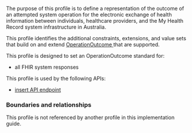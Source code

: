 The purpose of this profile is to define a representation of the outcome of an attempted system operation for the electronic exchange of health information between individuals, healthcare providers, and the My Health Record system infrastructure in Australia.

This profile identifies the additional constraints, extensions, and value sets that build on and extend [OperationOutcome ](http://hl7.org/fhir/R4/operationoutcome.html) that are supported. 

This profile is designed to set an OperationOutcome standard for:
* all FHIR system responses 

This profile is used by the following APIs:
* [insert API endpoint](StructureDefinition-TBD-1.html)


### Boundaries and relationships
This profile is not referenced by another profile in this implementation guide.  
